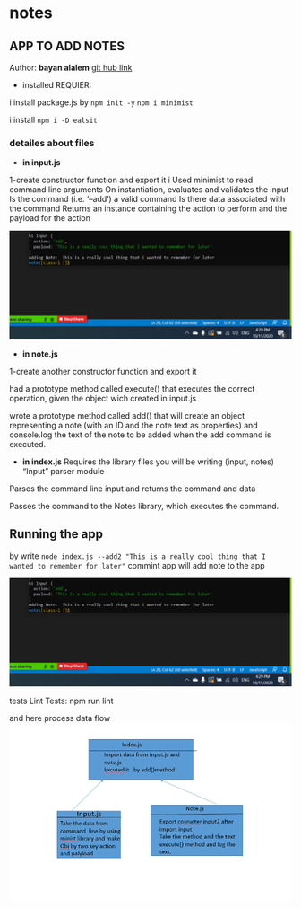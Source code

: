 # notes
## APP TO ADD NOTES

Author: **bayan alalem**
 [git hub link](https://github.com/bayan-97/notes) 


- installed REQUIER:

i install package.js by `npm init -y`
`npm i minimist`


i install `npm i -D ealsit`

### detailes about files 

- **in input.js**

1-create constructor function and export it 
i Used  minimist to read command line arguments
On instantiation, evaluates and validates the input
Is the command (i.e. ‘–add’) a valid command
Is there data associated with the command
Returns an instance containing the action to perform and the payload for the action


![](Capture3.PNG)

- **in note.js**

1-create another constructor function and export it

had  a prototype method called execute() that executes the correct operation, given the object wich created in input.js

wrote  a prototype method called add() that will create an object representing a note (with an ID and the note text as properties) and console.log the text of the note to be added when the add command is executed.
- **in index.js**
Requires the library files you will be writing (input, notes)
 “Input” parser module

Parses the command line input and returns the command and data

Passes the command to the Notes library, which executes the command.


## Running the app

by write `node index.js --add2 "This is a really cool thing that I wanted to remember for later"` commint
app will add note to the app 

![](Capture3.PNG)




tests
Lint Tests: npm run lint

and here process data flow
![](Capture4.PNG)